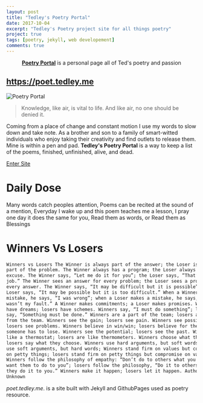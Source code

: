```yaml
---
layout: post
title: "Tedley's Poetry Portal"
date: 2017-10-04
excerpt: "Tedley's Poetry project site for all things poetry"
project: true
tags: [poetry, jekyll, web developement]
comments: true
---
```


<center><a href="https://poet.tedley.me"><b>Poetry Portal</b></a> is a personal page all of Ted's poetry and passion</center>

## https://poet.tedley.me

![Poetry Portal](/assets/img/blog/poetryportal.png)

> Knowledge, like air, is vital to life. And like air, no one should be denied it.

Coming from a place of change and constant motion I use my words to slow
down and take note. As a brother and son to a family of smart-witted individuals
who enjoy taking their creativity and find outlets to release them. Mine is within
a pen and pad. **Tedley's Poetry Portal** is a way to keep a list of the poems, finished, unfinished, alive, and dead.

<div markdown="0"><a href="https://poet.tedley.me" class="btn">Enter Site</a></div>

# Daily Dose

Many words catch peoples attention,
Poems can be recited at the sound of a mention,
Everyday I wake up and this poem teaches me a lesson,
I pray one day it does the same for you,
Read them as words,
or Read them as Blessings

# Winners Vs Losers

```html
Winners vs Losers The Winner is always part of the answer; the Loser is always
part of the problem. The Winner always has a program; the Loser always has an
excuse. The Winner says, “Let me do it for you”; the Loser says, “That’s not my
job.” The Winner sees an answer for every problem; the Loser sees a problem for
every answer. The Winner says, “It may be difficult but it is possible”; the
Loser says, “It may be possible but it is too difficult.” When a Winner makes a
mistake, he says, “I was wrong”; when a Loser makes a mistake, he says, “It
wasn’t my fault.” A Winner makes commitments; a Loser makes promises. Winners
have dreams; losers have schemes. Winners say, “I must do something”; losers
say, “Something must be done.” Winners are a part of the team; losers are apart
from the team. Winners see the gain; losers see pain. Winners see possibilities;
losers see problems. Winners believe in win/win; losers believe for them to win
someone has to lose. Winners see the potential; losers see the past. Winners are
like a thermostat; losers are like thermometers. Winners choose what they say;
losers say what they choose. Winners use hard arguments, but soft words; losers
use soft arguments, but hard words; Winners stand firm on values but compromise
on petty things; losers stand firm on petty things but compromise on values.
Winners follow the philosophy of empathy: “Don’t do to others what you don’t
want them to do to you”; losers follow the philosophy, “Do it to others before
they do it to you.” Winners make it happen; losers let it happen. Author:
Unknown
```

_poet.tedley.me_. is a site built with Jekyll and GithubPages used as poetry resource.
